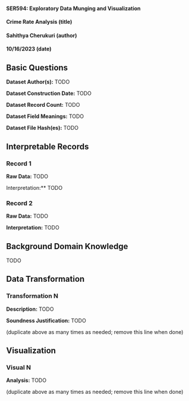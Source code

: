 #### SER594: Exploratory Data Munging and Visualization
#### Crime Rate Analysis (title)
#### Sahithya Cherukuri (author)
#### 10/16/2023 (date)

## Basic Questions
**Dataset Author(s):** TODO

**Dataset Construction Date:** TODO

**Dataset Record Count:** TODO

**Dataset Field Meanings:** TODO

**Dataset File Hash(es):** TODO
<!-- >>> with open(".\data_original\statistic_id248063_us-real-per-capita-gdp-2022-by-state.xlsx", "rb") as file:
...     while True:
...             data = file.read(8192)
...             if not data:
...                     break
...             md5.update(data)
...     print(md5.hexdigest())
...
1c225e64196f1cadb1ff4eb11d65d844 -->


## Interpretable Records
### Record 1
**Raw Data:** TODO

Interpretation:** TODO

### Record 2
**Raw Data:** TODO

**Interpretation:** TODO

## Background Domain Knowledge
TODO

## Data Transformation
### Transformation N
**Description:** TODO

**Soundness Justification:** TODO

(duplicate above as many times as needed; remove this line when done)


## Visualization
### Visual N
**Analysis:** TODO

(duplicate above as many times as needed; remove this line when done)